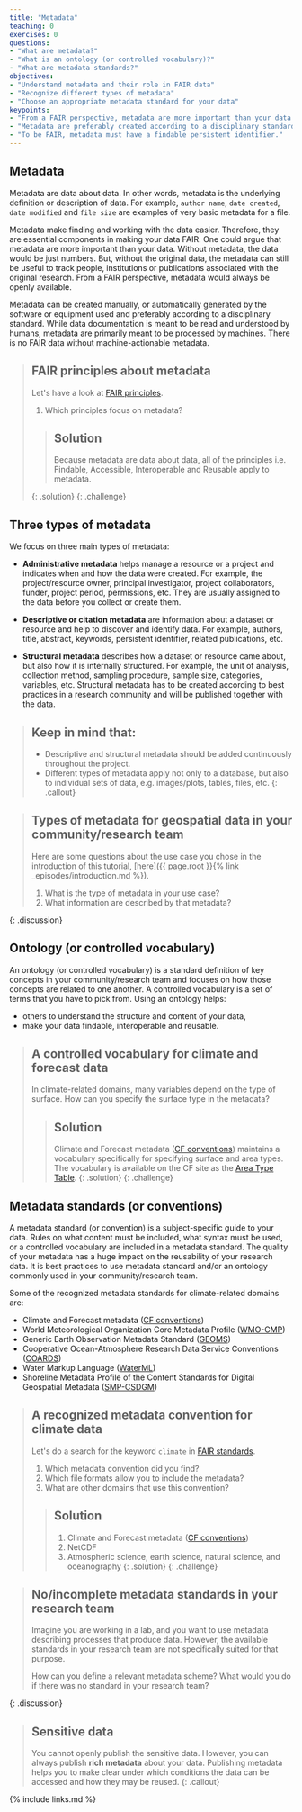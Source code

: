 ```yaml
---
title: "Metadata"
teaching: 0
exercises: 0
questions:
- "What are metadata?"
- "What is an ontology (or controlled vocabulary)?"
- "What are metadata standards?"
objectives:
- "Understand metadata and their role in FAIR data"
- "Recognize different types of metadata"
- "Choose an appropriate metadata standard for your data"
keypoints:
- "From a FAIR perspective, metadata are more important than your data."
- "Metadata are preferably created according to a disciplinary standard."
- "To be FAIR, metadata must have a findable persistent identifier."
---
```


## Metadata

Metadata are data about data. In other words, metadata is the underlying definition or description of data.
For example, `author name`, `date created`, `date modified` and `file size` are examples of very basic metadata for a file.

Metadata make finding and working with the data easier. Therefore, they are essential components in making your data FAIR.
One could argue that metadata are more important than your data. 
Without metadata, the data would be just numbers. 
But, without the original data, the metadata can still be useful to track people, institutions or publications associated with the original research.
From a FAIR perspective, metadata would always be openly available.

Metadata can be created manually, or automatically generated by the software or equipment used and preferably according to a disciplinary standard.
While data documentation is meant to be read and understood by humans, metadata are primarily meant to be processed by machines.
There is no FAIR data without machine-actionable metadata.

> ## FAIR principles about metadata
>
> Let's have a look at [FAIR principles](https://www.go-fair.org/fair-principles/).
>
> 1. Which principles focus on metadata?
>
>> ## Solution
>>
>> Because metadata are data about data,
>> all of the principles i.e. Findable, Accessible, Interoperable and Reusable apply to metadata.
>>
> {: .solution}
{: .challenge}

## Three types of metadata

We focus on three main types of metadata:

- **Administrative metadata** helps manage a resource or a project and indicates when and how the data were created.
For example, the project/resource owner, principal investigator, project collaborators, funder, project period, permissions, etc.
They are usually assigned to the data before you collect or create them.

- **Descriptive or citation metadata** are information about a dataset or resource and help to discover and identify data.
For example, authors, title, abstract, keywords, persistent identifier, related publications, etc.

- **Structural metadata** describes how a dataset or resource came about, but also how it is internally structured.
For example, the unit of analysis, collection method, sampling procedure, sample size, categories, variables, etc.
Structural metadata has to be created according to best practices in a research community and will be published together with the data.

> ## Keep in mind that:
>
> - Descriptive and structural metadata should be added continuously throughout the project.
> - Different types of metadata apply not only to a database, but also to individual sets of data,
> e.g. images/plots, tables, files, etc.
{: .callout}

> ## Types of metadata for geospatial data in your community/research team
>
> Here are some questions about the use case you chose in the introduction of this tutorial,
> [here]({{ page.root }}{% link _episodes/introduction.md %}).
>
> 1. What is the type of metadata in your use case?
> 2. What information are described by that metadata?
>
{: .discussion}

## Ontology (or controlled vocabulary)

An ontology (or controlled vocabulary) is a standard definition of key concepts in your community/research team
and focuses on how those concepts are related to one another.
A controlled vocabulary is a set of terms that you have to pick from.
Using an ontology helps:

- others to understand the structure and content of your data,
- make your data findable, interoperable and reusable.

> ## A controlled vocabulary for climate and forecast data
>
> In climate-related domains, many variables depend on the type of surface.
> How can you specify the surface type in the metadata?
>
>> ## Solution
>>
>> Climate and Forecast metadata ([CF conventions](http://cfconventions.org/))
>> maintains a vocabulary specifically for specifying surface and area types.
>> The vocabulary is available on the CF site as the
[Area Type Table](http://cfconventions.org/Data/area-type-table/current/build/area-type-table.html).
> {: .solution}
{: .challenge}

## Metadata standards (or conventions)

A metadata standard (or convention) is a subject-specific guide to your data.
Rules on what content must be included, what syntax must be used, or a controlled vocabulary
are included in a metadata standard.
The quality of your metadata has a huge impact on the reusability of your research data.
It is best practices to use metadata standard and/or an ontology commonly used in your community/research team.

Some of the recognized metadata standards for climate-related domains are:

- Climate and Forecast metadata ([CF conventions](http://cfconventions.org/))
- World Meteorological Organization Core Metadata Profile ([WMO-CMP](https://www.wmo.int/pages/prog/www/WIS/metadata_en.html))
- Generic Earth Observation Metadata Standard ([GEOMS](https://avdc.gsfc.nasa.gov/index.php?site=1925698559))
- Cooperative Ocean-Atmosphere Research Data Service Conventions ([COARDS](https://ferret.pmel.noaa.gov/Ferret/documentation/coards-netcdf-conventions))
- Water Markup Language ([WaterML](https://www.ogc.org/standards/waterml))
- Shoreline Metadata Profile of the Content Standards for Digital Geospatial Metadata ([SMP-CSDGM](https://www.fgdc.gov/standards/projects/FGDC-standards-projects/metadata/shoreline-metadata/))

> ## A recognized metadata convention for climate data
>
> Let's do a search for the keyword `climate` in [FAIR standards](https://fairsharing.org/standards/).
>
> 1. Which metadata convention did you find?
> 2. Which file formats allow you to include the metadata?
> 3. What are other domains that use this convention?
>
>> ## Solution
>>
>> 1. Climate and Forecast metadata ([CF conventions](http://cfconventions.org/))
>> 2. NetCDF
>> 3. Atmospheric science, earth science, natural science, and oceanography
> {: .solution}
{: .challenge}

> ## No/incomplete metadata standards in your research team
>
> Imagine you are working in a lab, and you want to use metadata describing processes that produce data. However, the available standards in your research team are not specifically suited for that purpose. 
>
> How can you define a relevant metadata scheme?
> What would you do if there was no standard in your research team?
>
{: .discussion}

> ## Sensitive data
>
> You cannot openly publish the sensitive data. However, you can always publish **rich metadata** about your data.
> Publishing metadata helps you to make clear under
> which conditions the data can be accessed and how they may be reused.
{: .callout}

{% include links.md %}
